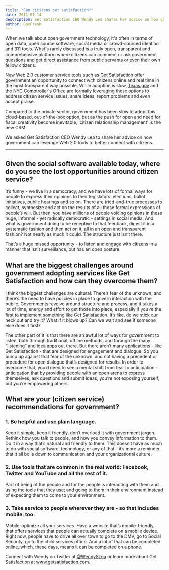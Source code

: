 ```yaml
---
title: "Can citizens get satisfaction?"
date: 2011-07-14
description: Get Satisfaction CEO Wendy Lea shares her advice on how government can leverage Web 2.0 tools to better connect with citizens.
author: GovFresh
---
```


When we talk about open government technology, it's often in terms of open data, open source software, social media or crowd-sourced ideation and 311 tools. What's rarely discussed is a truly open, transparent and comprehensive platform where citizens can comment or ask government questions and get direct assistance from public servants or even their own fellow citizens.

New Web 2.0 customer service tools such as <a href="http://getsatisfaction.com">Get Satisfaction</a> offer government an opportunity to connect with citizens online and real time in the most transparent way possible. While adoption is slow, <a href="http://getsatisfaction.com/texasgov">Texas.gov</a> and the <a href="http://support.mymoneynyc.com/mymoneynyc">NYC Comptroller's Office</a> are formally leveraging these options to address citizen service issues, share ideas, report problems and even accept praise.

Compared to the private sector, government has been slow to adopt this cloud-based, out-of-the-box option, but as the push for open and need for fiscal creativity become inevitable, 'citizen relationship management' is the new CRM.

We asked Get Satisfaction CEO Wendy Lea to share her advice on how government can leverage Web 2.0 tools to better connect with citizens.

<hr>

<h2>Given the social software available today, where do you see the lost opportunities around citizen service?</h2>

It’s funny - we live in a democracy, and we have lots of formal ways for people to express their opinions to their legislators: elections, ballot initiatives, public hearings and so on. There are tried-and-true processes to collect, synthesize and act on the results of all those formal expressions of people’s will. But then, you have millions of people voicing opinions in these huge, informal - yet radically democratic - settings in social media. And what is government doing to be receptive to that feedback, digest it in a systematic fashion and then act on it, all in an open and transparent fashion? Not nearly as much it could. The structure just isn’t there.

That’s a huge missed opportunity - to listen and engage with citizens in a manner that isn’t surveillance, but has an open posture.

<h2>What are the biggest challenges around government adopting services like Get Satisfaction and how can they overcome them?</h2>

I think the biggest challenges are cultural. There’s fear of the unknown, and there’s the need to have policies in place to govern interaction with the public. Governments revolve around structure and process, and it takes a lot of time, energy and effort to get those into place, especially if you’re the first to implement something like Get Satisfaction. It’s like, do we stick our neck out and try it? What if it blows up? Can we wait and see if someone else does it first?  

The other part of it is that there are an awful lot of ways for government to listen, both through traditional, offline methods, and through the many “listening”  and idea apps out there. But there aren’t many applications - like Get Satisfaction - that are designed for engagement and dialogue. So you bump up against that fear of the unknown, and not having a precedent or procedure for open dialogue that’s designed for results. In order to overcome that, you’d need to see a mental shift  from fear to anticipation - anticipation that by providing people with an open arena to express themselves, ask questions and submit ideas, you’re not exposing yourself, but you’re empowering others.

<h2>What are your (citizen service) recommendations for government?</h2>

<h3>1. Be helpful and use plain language.</h3>

Keep it simple, keep it friendly, don’t overload it with government jargon. Rethink how you talk to people, and how you convey information to them. Do it in a way that’s natural and friendly to them. This doesn’t have as much to do with social software, technology, or any of that - it’s more a reminder that it all boils down to communication and your organizational culture.

<h3> 2. Use tools that are common in the real world: Facebook, Twitter and YouTube and all the rest of it.</h3>

Part of being of the people and for the people is interacting with them and using the tools that they use; and going to them in their environment instead of expecting them to come to your environment.

<h3>3. Take service to people wherever they are - so that includes mobile, too.</h3>

Mobile-optimize all your services. Have a website that’s mobile-friendly, that offers services that people can actually complete on a mobile device. Right now, people have to drive all over town to go to the DMV, go to Social Security, go to the child services office. And a lot of that can be completed online, which, these days, means it can be completed on a phone.

Connect with Wendy on Twitter at <a href="http://twitter.com/WendySLea">@WendySLea</a> or learn more about Get Satisfaction at <a href="http://getsatisfaction.com">www.getsatisfaction.com</a>.

